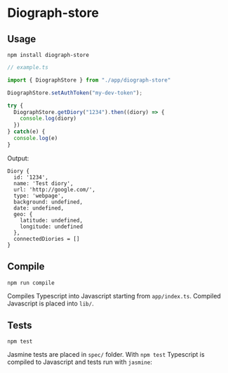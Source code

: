 # Diograph-store

## Usage

```
npm install diograph-store
```

```typescript
// example.ts

import { DiographStore } from "./app/diograph-store"

DiographStore.setAuthToken("my-dev-token");

try {
  DiographStore.getDiory("1234").then((diory) => {
    console.log(diory)
  })
} catch(e) {
  console.log(e)
}
```

Output:
```
Diory {
  id: '1234',
  name: 'Test diory',
  url: 'http://google.com/',
  type: 'webpage',
  background: undefined,
  date: undefined,
  geo: {
    latitude: undefined,
    longitude: undefined
  },
  connectedDiories = []
}
```

## Compile

```
npm run compile
```

Compiles Typescript into Javascript starting from `app/index.ts`.
Compiled Javascript is placed into `lib/`.

## Tests

```
npm test
```

Jasmine tests are placed in `spec/` folder.
With `npm test` Typescript is compiled to Javascript and tests run with `jasmine`:



